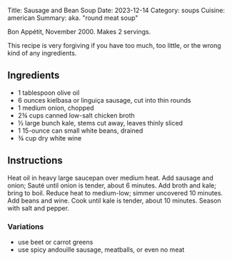Title: Sausage and Bean Soup
Date: 2023-12-14
Category: soups
Cuisine: american
Summary: aka. "round meat soup"

Bon Appétit, November 2000.  Makes 2 servings.

This recipe is very forgiving if you have too much, too little, or
the wrong kind of any ingredients.

## Ingredients

* 1 tablespoon olive oil
* 6 ounces kielbasa or linguiça sausage, cut into thin rounds
* 1 medium onion, chopped
* 2¾ cups canned low-salt chicken broth
* ½ large bunch kale, stems cut away, leaves thinly sliced
* 1 15-ounce can small white beans, drained
* ¾ cup dry white wine

## Instructions

Heat oil in heavy large saucepan over medium heat. Add sausage and onion; Sauté
until onion is tender, about 6 minutes. Add broth and kale; bring to boil.
Reduce heat to medium-low; simmer uncovered 10 minutes. Add beans and wine.
Cook until kale is tender, about 10 minutes. Season with salt and pepper.

### Variations

* use beet or carrot greens
* use spicy andouille sausage, meatballs, or even no meat